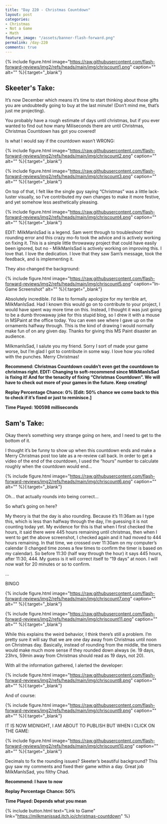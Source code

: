 ```yaml
---
title: "Day 220 - Christmas Countdown"
layout: post
categories:
- Christmas
- Not a Game
- Math
feature_image: "/assets/banner-flash-forward.png"
permalink: /day-220
comments: true
---
```


{% include figure.html image="https://raw.githubusercontent.com/flash-forward-reviews/img2/refs/heads/main/img/chriscount1.png" caption="" alt="" %}{:target="_blank"}
 
## Skeeter's Take:

It’s now December which means it’s time to start thinking about those gifts you are undoubtedly going to buy at the last minute! (Don’t mind me, that’s just me projecting). 

You probably have a rough estimate of days until christmas, but if you ever wanted to find out how many Miliseconds there are until Christmas, Christmas Countdown has got you covered!

Is what I would say if the countdown wasn’t WRONG: 

{% include figure.html image="https://raw.githubusercontent.com/flash-forward-reviews/img2/refs/heads/main/img/chriscount2.png" caption="" alt="" %}{:target="_blank"}

{% include figure.html image="https://raw.githubusercontent.com/flash-forward-reviews/img2/refs/heads/main/img/chriscount3.png" caption="" alt="" %}{:target="_blank"}

On top of that, I felt like the single guy saying “Christmas” was a little lack-luster visually, so I’ve contributed my own changes to make it more festive, and yet somehow less aesthetically pleasing. 

{% include figure.html image="https://raw.githubusercontent.com/flash-forward-reviews/img2/refs/heads/main/img/chriscount4.png" caption="" alt="" %}{:target="_blank"}

EDIT: MilkManIsSad is a legend. Sam went through to troubleshoot their rounding error and this crazy mo-fo took the advice and is actively working on fixing it. This is a simple little throwaway project that could have easily been ignored, but no - MilkManIsSad is actively working on improving this. I love that. I love the dedication. I love that they saw Sam’s message, took the feedback, and is implementing it. 

They also changed the background:

{% include figure.html image="https://raw.githubusercontent.com/flash-forward-reviews/img2/refs/heads/main/img/chriscount5.png" caption="In-Game Screenshot" alt="" %}{:target="_blank"}

Absolutely incredible. I’d like to formally apologize for my terrible art, MilkManIsSad. Had I known this would go on to contribute to your project, I would have spent way more time on this. Instead, I thought it was just going to be a dumb throwaway joke for this stupid blog, so I drew it with a mouse in MSPaint at the office today. You can even see where I gave up on the ornaments halfway through. This is the kind of drawing I would normally make fun of on any given day. Thanks for giving this MS Paint disaster an audience. 

MilkmanIsSad, I salute you my friend. Sorry I sort of made your game worse, but I’m glad I got to contribute in some way. I love how you rolled with the punches. Merry Christmas!

**Recommend: Christmas Countdown couldn’t even get the countdown to christmas right. EDIT: Changing to soft-recommend since MilkManIsSad is fixing it! And for the tenacity of fixing “Christmas Countdown”. We will have to check out more of your games in the future. Keep creating!**

**Replay Percentage Chance: 0% [Edit: 50% chance we come back to this to check if it’s fixed or just to reminisce.]**

**Time Played: 100598 milliseconds** 

## Sam's Take:

Okay there’s something very strange going on here, and I need to get to the bottom of it.

I thought it’s be funny to show up when this countdown ends and make a Merry Christmas post too late as a re-review call back. In order to get a video of the end of the countdown, I used the “hours” number to calculate roughly when the countdown would end...

{% include figure.html image="https://raw.githubusercontent.com/flash-forward-reviews/img2/refs/heads/main/img/chriscount6.png" caption="" alt="" %}{:target="_blank"}

Oh... that actually rounds into being correct...

So what’s going on here?

My theory is that the day is also rounding. Because it’s 11:36am as I type this, which is less than halfway through the day, I’m guessing it is not counting today yet. My evidence for this is that when I first checked the hours, it said there were 445 hours remaining until christmas, then when I went to get the above screenshot, I checked again and it had moved to 444 hours remaining. In that time, we crossed over 11:30am on my computer’s calendar (I changed time zones a few times to confirm the timer is based on my calendar). So before 11:30 (half way through the hour) it says 445 hours, after 11:30, 444. My guess is it will correct itself to “19 days” at noon. I will now wait for 20 minutes or so to confirm.

...

BINGO

{% include figure.html image="https://raw.githubusercontent.com/flash-forward-reviews/img2/refs/heads/main/img/chriscount7.png" caption="" alt="" %}{:target="_blank"}

{% include figure.html image="https://raw.githubusercontent.com/flash-forward-reviews/img2/refs/heads/main/img/chriscount11.png" caption="" alt="" %}{:target="_blank"}

While this explains the weird behavior, I think there’s still a problem. I’m pretty sure it will say that we are one day away from Christmas until noon on Christmas day. Basically, instead of rounding from the middle, the timers would make much more sense if they rounded down always (ie. 19 days, 23hrs, 59min away from Christmas should read as 19 days, not 20).

With all the information gathered, I alerted the developer:

{% include figure.html image="https://raw.githubusercontent.com/flash-forward-reviews/img2/refs/heads/main/img/chriscount8.png" caption="" alt="" %}{:target="_blank"}

And of course:

{% include figure.html image="https://raw.githubusercontent.com/flash-forward-reviews/img2/refs/heads/main/img/chriscount9.png" caption="" alt="" %}{:target="_blank"}

IT IS NOW MIDNIGHT, I AM ABOUT TO PUBLISH BUT WHEN I CLICK ON THE GAME:

{% include figure.html image="https://raw.githubusercontent.com/flash-forward-reviews/img2/refs/heads/main/img/chriscount10.png" caption="" alt="" %}{:target="_blank"}

Decimals to fix the rounding issues? Skeeter’s beautiful background? This guy saw my comments and fixed their game within a day. Great job MilkManIsSad, you filthy Chad.

**Recommend: I have to now**

**Replay Percentage Chance: 50%**

**Time Played: Depends what you mean** 

{% include button.html text="Link to Game" link="https://milkmanissad.itch.io/christmas-countdown" %}